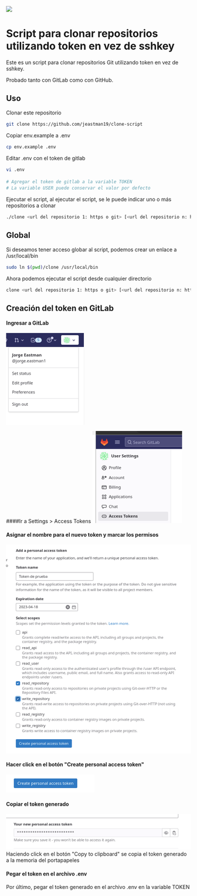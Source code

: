 <image src="images/github-gitlab.jpeg" width="200px">



# Script para clonar repositorios utilizando token en vez de sshkey

Este es un script para clonar repositorios Git utilizando token en vez de sshkey.

Probado tanto con GitLab como con GitHub.

## Uso

Clonar este repositorio

```bash
git clone https://github.com/jeastman19/clone-script
```

Copiar env.example a .env

```bash
cp env.example .env
```

Editar .env con el token de gitlab

```bash
vi .env

# Agregar el token de gitlab a la variable TOKEN
# La variable USER puede conservar el valor por defecto
```

Ejecutar el script, al ejecutar el script, se le puede indicar uno o más repositorios a clonar

```bash
./clone <url del repositorio 1: https o git> [<url del repositorio n: https o git>]

```

## Global
Si deseamos tener acceso globar al script, podemos crear un enlace a /usr/local/bin

```bash
sudo ln $(pwd)/clone /usr/local/bin
```

Ahora podemos ejecutar el script desde cualquier directorio

```bash
clone <url del repositorio 1: https o git> [<url del repositorio n: https o git>]
```

## Creación del token en GitLab

#### Ingresar a GitLab
![Menú](images/menu.png)

####Ir a Settings > Access Tokens
   ![Access Token](images/access_token.png)


#### Asignar el nombre para el nuevo token y marcar los permisos
![Token](images/formulario_crear_token.png)

#### Hacer click en el botón "Create personal access token"
![Boton crear](images/boton_crear.png)

#### Copiar el token generado


![Nuevo token](images/nuevo_token.png)
Haciendo click en el botón "Copy to clipboard" se copia el token generado a la memoria del portapapeles

#### Pegar el token en el archivo .env

Por último, pegar el token generado en el archivo .env  en la variable TOKEN

